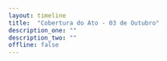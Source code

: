 ```yaml
---
layout: timeline
title:  "Cobertura do Ato - 03 de Outubro"
description_one: ""
description_two: ""
offline: false
---
```


